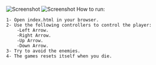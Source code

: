 ![Screenshot](http://i.imgur.com/tCmfSzo.png)
![Screenshot](http://i.imgur.com/HCn33dZ.png)
How to run:

    1- Open index.html in your browser.
    2- Use the following controllers to control the player:
        -Left Arrow.
        -Right Arrow.
        -Up Arrow.
        -Down Arrow.
    3- Try to avoid the enemies.
    4- The games resets itself when you die.